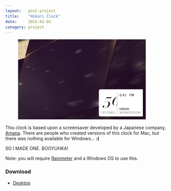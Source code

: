```yaml
---
layout:   post-project
title:    "Hikari Clock"
date:     2015-02-01
category: project
---
```


<div class="l-wrap">
  <figure class="project__macbook">
    <img src="/images/freebies/hikari-clock/desktop-01.jpg"/>
  </figure>
</div>

This clock is based upon a screensaver developed by a Japanese company, [Amana](http://amana.jp). There are people who created versions of this clock for Mac, but there was nothing available for Windows... **:(**

SO I MADE ONE. BOOYUHKA!

Note: you will require [Rainmeter](htp://rainmeter.net/cms) and a Windows OS to use this.

### Download

* [Desktop](http://inc.ideasnevercease.netdna-cdn.com/dsgn/downloads/desktop/dsgn-hikari-clock.zip)